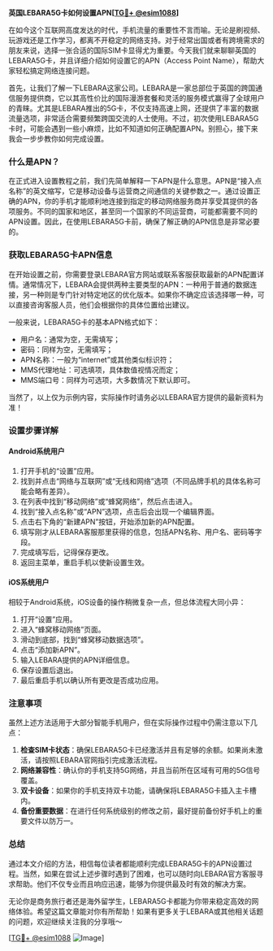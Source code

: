 **英国LEBARA5G卡如何设置APN[[TG💪+ @esim1088](https://t.me/s/esim1088)]**

在如今这个互联网高度发达的时代，手机流量的重要性不言而喻。无论是刷视频、玩游戏还是工作学习，都离不开稳定的网络支持。对于经常出国或者有跨境需求的朋友来说，选择一张合适的国际SIM卡显得尤为重要。今天我们就来聊聊英国的LEBARA5G卡，并且详细介绍如何设置它的APN（Access Point Name），帮助大家轻松搞定网络连接问题。

首先，让我们了解一下LEBARA这家公司。LEBARA是一家总部位于英国的跨国通信服务提供商，它以其高性价比的国际漫游套餐和灵活的服务模式赢得了全球用户的青睐。尤其是LEBARA推出的5G卡，不仅支持高速上网，还提供了丰富的数据流量选项，非常适合需要频繁跨国交流的人士使用。不过，初次使用LEBARA5G卡时，可能会遇到一些小麻烦，比如不知道如何正确配置APN。别担心，接下来我会一步步教你如何完成设置。

### 什么是APN？

在正式进入设置教程之前，我们先简单解释一下APN是什么意思。APN是“接入点名称”的英文缩写，它是移动设备与运营商之间通信的关键参数之一。通过设置正确的APN，你的手机才能顺利地连接到指定的移动网络服务商并享受其提供的各项服务。不同的国家和地区，甚至同一个国家的不同运营商，可能都需要不同的APN设置。因此，在使用LEBARA5G卡前，确保了解正确的APN信息是非常必要的。

### 获取LEBARA5G卡APN信息

在开始设置之前，你需要登录LEBARA官方网站或联系客服获取最新的APN配置详情。通常情况下，LEBARA会提供两种主要类型的APN：一种用于普通的数据连接，另一种则是专门针对特定地区的优化版本。如果你不确定应该选择哪一种，可以直接咨询客服人员，他们会根据你的具体位置给出建议。

一般来说，LEBARA5G卡的基本APN格式如下：
- 用户名：通常为空，无需填写；
- 密码：同样为空，无需填写；
- APN名称：一般为“internet”或其他类似标识符；
- MMS代理地址：可选填项，具体数值视情况而定；
- MMS端口号：同样为可选项，大多数情况下默认即可。

当然了，以上仅为示例内容，实际操作时请务必以LEBARA官方提供的最新资料为准！

### 设置步骤详解

#### Android系统用户

1. 打开手机的“设置”应用。
2. 找到并点击“网络与互联网”或“无线和网络”选项（不同品牌手机的具体名称可能会略有差异）。
3. 在列表中找到“移动网络”或“蜂窝网络”，然后点击进入。
4. 找到“接入点名称”或“APN”选项，点击后会出现一个编辑界面。
5. 点击右下角的“新建APN”按钮，开始添加新的APN配置。
6. 填写刚才从LEBARA客服那里获得的信息，包括APN名称、用户名、密码等字段。
7. 完成填写后，记得保存更改。
8. 返回主菜单，重启手机以使新设置生效。

#### iOS系统用户

相较于Android系统，iOS设备的操作稍微复杂一点，但总体流程大同小异：

1. 打开“设置”应用。
2. 进入“蜂窝移动网络”页面。
3. 滑动到底部，找到“蜂窝移动数据选项”。
4. 点击“添加新APN”。
5. 输入LEBARA提供的APN详细信息。
6. 保存设置后退出。
7. 最后重启手机以确认所有更改是否成功应用。

### 注意事项

虽然上述方法适用于大部分智能手机用户，但在实际操作过程中仍需注意以下几点：

1. **检查SIM卡状态**：确保LEBARA5G卡已经激活并且有足够的余额。如果尚未激活，请按照LEBARA官网指引完成激活流程。
2. **网络兼容性**：确认你的手机支持5G网络，并且当前所在区域有可用的5G信号覆盖。
3. **双卡设备**：如果你的手机支持双卡功能，请确保将LEBARA5G卡插入主卡槽内。
4. **备份重要数据**：在进行任何系统级别的修改之前，最好提前备份好手机上的重要文件以防万一。

### 总结

通过本文介绍的方法，相信每位读者都能顺利完成LEBARA5G卡的APN设置过程。当然，如果在尝试上述步骤时遇到了困难，也可以随时向LEBARA官方客服寻求帮助。他们不仅专业而且响应迅速，能够为你提供最及时有效的解决方案。

无论你是商务旅行者还是海外留学生，LEBARA5G卡都能为你带来稳定高效的网络体验。希望这篇文章能对你有所帮助！如果有更多关于LEBARA或其他相关话题的问题，欢迎继续关注我的分享哦～

[[TG💪+ @esim1088](https://t.me/s/esim1088) ![Image](https://i.postimg.cc/4NQfJmqS/Snipaste-2025-05-13-00-14-12.png)]